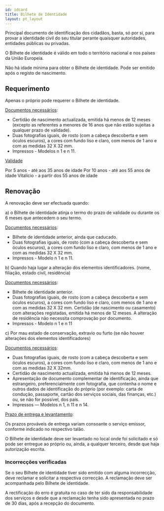 ```yaml
---
id: idcard
title: Bilhete de Identidade
layout: pt_layout
---
```


Principal documento de identificação dos cidadãos, basta, só por si, para provar a identidade civil do seu titular perante quaisquer autoridades, entidades públicas ou privadas.

O Bilhete de identidade é válido em todo o território nacional e nos países da União Europeia.

Não há idade mínima para obter o Bilhete de identidade. Pode ser emitido após o registo de nascimento.

## Requerimento

Apenas o próprio pode requerer o Bilhete de identidade.

<u>Documentos necessários</u>:

 - Certidão de nascimento actualizada, emitida há menos de 12 meses (excepto as referentes a menores de 16 anos que não estão sujeitas a qualquer prazo de validade).
 - Duas fotografias iguais, de rosto (com a cabeça descoberta e sem óculos escuros), a cores com fundo liso e claro, com menos de 1 ano e com as medidas 32 X 32 mm.
 - Impressos - Modelos n 1 e n 11.

<u>Validade</u>

Por 5 anos - até aos 35 anos de idade
Por 10 anos - até aos 55 anos de idade
Vitalício - a partir dos 55 anos de idade

## Renovação

A renovação deve ser efectuada quando:

a) o Bilhete de identidade atinja o termo do prazo de validade ou durante os 6 meses que antecedem o seu termo.

<u>Documentos necessários</u>:

 - Bilhete de identidade anterior, ainda que caducado.
 - Duas fotografias iguais, de rosto (com a cabeça descoberta e sem óculos escuros), a cores com fundo liso e claro, com menos de 1 ano e com as medidas 32 X 32 mm.
 - Impressos - Modelo n 1 e n 11.

b) Quando haja lugar a alteração dos elementos identificadores. (nome, filiação, estado civil, residência)

<u>Documentos necessários</u>:

- Bilhete de identidade anterior.
- Duas fotografias iguais, de rosto (com a cabeça descoberta e sem óculos escuros), a cores com fundo liso e claro, com menos de 1 ano e com as medidas 32 X 32 mm.
    Certidão (de nascimento ou casamento) com alterações registadas, emitida há menos de 12 meses.
A alteração de residência não necessita comprovação por documento.
- Impressos - Modelo n 1 e n 11

c) Por mau estado de conservação, extravio ou furto (se não houver alterações dos elementos identificadores)

<u>Documentos necessários</u>:

- Duas fotografias iguais, de rosto (com a cabeça descoberta e sem óculos escuros), a cores com fundo liso e claro, com menos de 1 ano e com as medidas 32 X 32mm.
- Certidão de nascimento actualizada, emitida há menos de 12 meses.
- Apresentação de documento complementar de identificação, ainda que estrangeiro, preferencialmente com fotografia, que contenha o nome e outros dados de identificação do próprio (por exemplo: carta de condução, passaporte, cartão dos serviços sociais, das finanças, etc.) ou, se não for possível, dos pais.
- Impressos — Modelos n 1, n 11 e n 14.

<u>Prazo de entrega e levantamento</u>:

Os prazos prováveis de entrega variam consoante o serviço emissor, conforme indicado no respectivo talão.

O Bilhete de identidade deve ser levantado no local onde foi solicitado e só pode ser entregue ao próprio ou, ainda, a qualquer terceiro, desde que haja autorização escrita.

### Incorrecções verificadas

Se o seu Bilhete de identidade tiver sido emitido com alguma incorrecção, deve reclamar e solicitar a respectiva correcção. A reclamação deve ser acompanhada pelo Bilhete de identidade.

A rectificação do erro é gratuita no caso de ter sido da responsabilidade dos serviços e desde que a reclamação tenha sido apresentada no prazo de 30 dias, após a recepção do documento.
